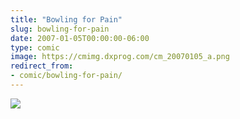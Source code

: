```yaml
---
title: "Bowling for Pain"
slug: bowling-for-pain
date: 2007-01-05T00:00:00-06:00
type: comic
image: https://cmimg.dxprog.com/cm_20070105_a.png
redirect_from:
- comic/bowling-for-pain/
---
```

[![](https://cmimg.dxprog.com/cm_20070105_a.png)](https://cmimg.dxprog.com/cm_20070105_a.png)


